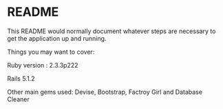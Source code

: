 # README

This README would normally document whatever steps are necessary to get the
application up and running.

Things you may want to cover:

Ruby version : 2.3.3p222

Rails 5.1.2
 
Other main gems used: Devise, Bootstrap, Factroy Girl and Database Cleaner